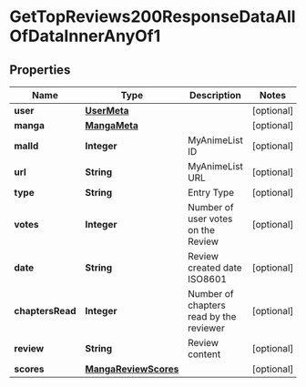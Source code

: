 

# GetTopReviews200ResponseDataAllOfDataInnerAnyOf1


## Properties

| Name | Type | Description | Notes |
|------------ | ------------- | ------------- | -------------|
|**user** | [**UserMeta**](UserMeta.md) |  |  [optional] |
|**manga** | [**MangaMeta**](MangaMeta.md) |  |  [optional] |
|**malId** | **Integer** | MyAnimeList ID |  [optional] |
|**url** | **String** | MyAnimeList URL |  [optional] |
|**type** | **String** | Entry Type |  [optional] |
|**votes** | **Integer** | Number of user votes on the Review |  [optional] |
|**date** | **String** | Review created date ISO8601 |  [optional] |
|**chaptersRead** | **Integer** | Number of chapters read by the reviewer |  [optional] |
|**review** | **String** | Review content |  [optional] |
|**scores** | [**MangaReviewScores**](MangaReviewScores.md) |  |  [optional] |




